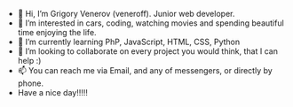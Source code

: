 - 👋 Hi, I’m Grigory Venerov (veneroff). Junior web developer. 
- 👀 I’m interested in cars, coding, watching movies and spending beautiful time enjoying the life.
- 🌱 I’m currently learning PhP, JavaScript, HTML, CSS, Python
- 💞️ I’m looking to collaborate on every project you would think, that I can help :)
- 📫 You can reach me via Email, and any of messengers, or directly by phone. 
- Have a nice day!!!!!

<!---
veneroff/veneroff is a ✨ special ✨ repository because its `README.md` (this file) appears on your GitHub profile.
You can click the Preview link to take a look at your changes.
--->
